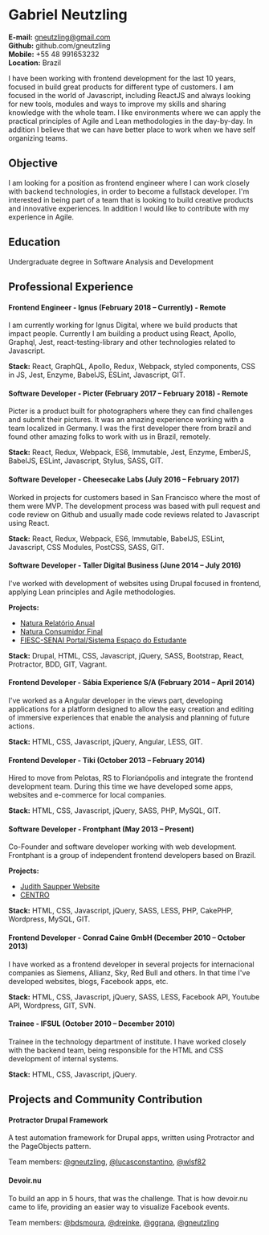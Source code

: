 # Gabriel Neutzling
**E-mail:** gneutzling@gmail.com<br />
**Github:** github.com/gneutzling<br />
**Mobile:** +55 48 991653232<br />
**Location:** Brazil<br />

I have been working with frontend development for the last 10 years, focused in build great products for different type of customers. I am focused in the world of Javascript, including ReactJS and always looking for new tools, modules and ways to improve my skills and sharing knowledge with the whole team. I like environments where we can apply the practical principles of Agile and Lean methodologies in the day-by-day. In addition I believe that we can have better place to work when we have self organizing teams. 


## Objective
I am looking for a position as frontend engineer where I can work closely with backend technologies, in order to become a fullstack developer. I'm interested in being part of a team that is looking to build creative products and innovative experiences. In addition I would like to contribute with my experience in Agile.


## Education
Undergraduate degree in Software Analysis and Development


## Professional Experience
#### Frontend Engineer - Ignus (February 2018 – Currently) - Remote
I am currently working for Ignus Digital, where we build products that impact people. Currently I am building a product using React, Apollo, Graphql, Jest, react-testing-library and other technologies related to Javascript.

**Stack:** React, GraphQL, Apollo, Redux, Webpack, styled components, CSS in JS, Jest, Enzyme, BabelJS, ESLint, Javascript, GIT.

#### Software Developer - Picter (February 2017 – February 2018) - Remote
Picter is a product built for photographers where they can find challenges and submit their pictures. It was an amazing experience working with a team localized in Germany. I was the first developer there from brazil and found other amazing folks to work with us in Brazil, remotely. 

**Stack:** React, Redux, Webpack, ES6, Immutable, Jest, Enzyme, EmberJS, BabelJS, ESLint, Javascript, Stylus, SASS, GIT.

#### Software Developer - Cheesecake Labs (July 2016 – February 2017)
Worked in projects for customers based in San Francisco where the most of them were MVP. The development process was based with pull request and code review on Github and usually made code reviews related to Javascript using React.

**Stack:** React, Redux, Webpack, ES6, Immutable, BabelJS, ESLint, Javascript, CSS Modules, PostCSS, SASS, GIT.

#### Software Developer - Taller Digital Business (June 2014 – July 2016)
I've worked with development of websites using Drupal focused in frontend, applying Lean principles and Agile methodologies.

**Projects:**

- [Natura Relatório Anual](http://www.natura.com.br/relatorio-anual)
- [Natura Consumidor Final](http://www.natura.com.br/)
- [FIESC-SENAI Portal/Sistema Espaço do Estudante](http://estudante.sc.senai.br/)

**Stack:** Drupal, HTML, CSS, Javascript, jQuery, SASS, Bootstrap, React, Protractor, BDD, GIT, Vagrant.


#### Frontend Developer - Sábia Experience S/A (February 2014 – April 2014)
I've worked as a Angular developer in the views part, developing applications for a platform designed to allow the easy creation and editing of immersive experiences that enable the analysis and planning of future actions.

**Stack:** HTML, CSS, Javascript, jQuery, Angular, LESS, GIT.

#### Frontend Developer - Tiki (October 2013 – February 2014)
Hired to move from Pelotas, RS to Florianópolis and integrate the frontend development team. During this time we have developed some apps, websites and e-commerce for local companies.

**Stack:** HTML, CSS, Javascript, jQuery, SASS, PHP, MySQL, GIT.

#### Software Developer - Frontphant (May 2013 – Present)
Co-Founder and software developer working with web development. Frontphant is a group of independent frontend developers based on Brazil.

**Projects:**

- [Judith Saupper Website](http://judithsaupper.com/)
- [CENTRO](centro.cx)

**Stack:** HTML, CSS, Javascript, jQuery, SASS, LESS, PHP, CakePHP, Wordpress, MySQL, GIT.

#### Frontend Developer - Conrad Caine GmbH (December 2010 – October 2013)
I have worked as a frontend developer in several projects for internacional companies as Siemens, Allianz, Sky, Red Bull and others. In that time I've developed websites, blogs, Facebook apps, etc.

**Stack:** HTML, CSS, Javascript, jQuery, SASS, LESS, Facebook API, Youtube API, Wordpress, GIT, SVN.

#### Trainee - IFSUL (October 2010 – December 2010)
Trainee in the technology department of institute. I have worked closely with the backend team, being responsible for the HTML and CSS development of internal systems.

**Stack:** HTML, CSS, Javascript, jQuery.


## Projects and Community Contribution
#### Protractor Drupal Framework
A test automation framework for Drupal apps, written using Protractor and the PageObjects pattern.

Team members: [@gneutzling](https://github.com/gneutzling), [@lucasconstantino](https://github.com/lucasconstantino), [@wlsf82](https://github.com/wlsf82)

#### Devoir.nu
To build an app in 5 hours, that was the challenge. That is how devoir.nu came to life, providing an easier way to visualize Facebook events.

Team members: [@bdsmoura](https://github.com/bdsmoura), [@dreinke](https://github.com/dreinke), [@ggrana](https://github.com/ggrana), [@gneutzling](https://github.com/gneutzling)
